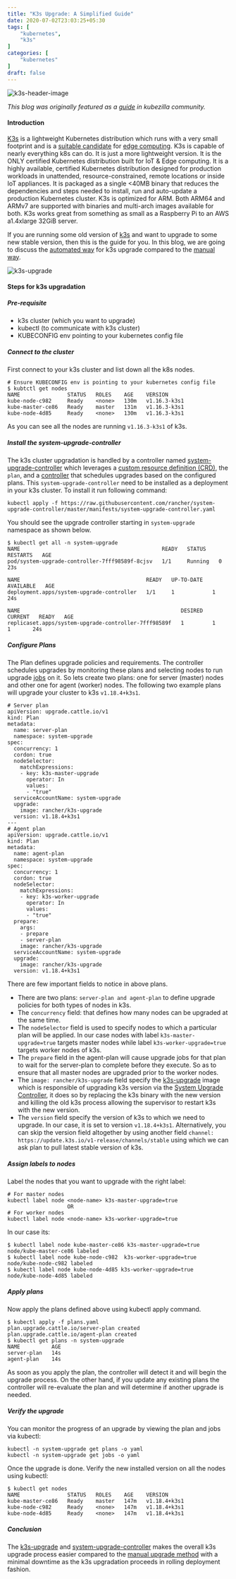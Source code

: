 ```yaml
---
title: "K3s Upgrade: A Simplified Guide"
date: 2020-07-02T23:03:25+05:30
tags: [
    "kubernetes",
    "k3s"
]
categories: [
    "kubernetes"
]
draft: false
---
```


![k3s-header-image](https://github.com/milindchawre/civo-k8s/raw/master/blog/k3s-upgrade/images/k3s-header-image.png)

_This blog was originally featured as a [guide](https://kubezilla.com/k3s-upgrade-a-simplified-guide/) in kubezilla community._

#### Introduction
[K3s](https://k3s.io/) is a lightweight Kubernetes distribution which runs with a very small footprint and is a [suitable candidate](https://rancher.com/blog/2019/why-k3s-is-the-future-of-k8s-at-the-edge/) for [edge computing](https://en.wikipedia.org/wiki/Edge_computing). K3s is capable of nearly everything k8s can do. It is just a more lightweight version. It is the ONLY certified Kubernetes distribution built for IoT & Edge computing. It is a highly available, certified Kubernetes distribution designed for production workloads in unattended, resource-constrained, remote locations or inside IoT appliances. It is packaged as a single <40MB binary that reduces the dependencies and steps needed to install, run and auto-update a production Kubernetes cluster. K3s is optimized for ARM. Both ARM64 and ARMv7 are supported with binaries and multi-arch images available for both. K3s works great from something as small as a Raspberry Pi to an AWS a1.4xlarge 32GiB server.

If you are running some old version of [k3s](https://k3s.io/) and want to upgrade to some new stable version, then this is the guide for you. In this blog, we are going to discuss the [automated way](https://rancher.com/docs/k3s/latest/en/upgrades/automated/) for k3s upgrade compared to the [manual way](https://rancher.com/docs/k3s/latest/en/upgrades/basic/).

![k3s-upgrade](https://github.com/milindchawre/civo-k8s/raw/master/blog/k3s-upgrade/images/k3s-upgrade.png)

#### Steps for k3s upgradation
##### **_Pre-requisite_**
- k3s cluster (which you want to upgrade)
- kubectl (to communicate with k3s cluster)
- KUBECONFIG env pointing to your kubernetes config file

##### **_Connect to the cluster_**
First connect to your k3s cluster and list down all the k8s nodes.
```
# Ensure KUBECONFIG env is pointing to your kubernetes config file
$ kubtctl get nodes
NAME               STATUS   ROLES    AGE    VERSION
kube-node-c982     Ready    <none>   130m   v1.16.3-k3s1
kube-master-ce86   Ready    master   131m   v1.16.3-k3s1
kube-node-4d85     Ready    <none>   130m   v1.16.3-k3s1
```
As you can see all the nodes are running `v1.16.3-k3s1` of k3s.

##### **_Install the system-upgrade-controller_**
The k3s cluster upgradation is handled by a controller named [system-upgrade-controller](https://github.com/rancher/system-upgrade-controller) which leverages a [custom resource definition (CRD)](https://kubernetes.io/docs/concepts/extend-kubernetes/api-extension/custom-resources/#custom-resources), the `plan`, and a [controller](https://kubernetes.io/docs/concepts/architecture/controller/) that schedules upgrades based on the configured plans. This `system-upgrade-controller` need to be installed as a deployment in your k3s cluster. To install it run following command:
```
kubectl apply -f https://raw.githubusercontent.com/rancher/system-upgrade-controller/master/manifests/system-upgrade-controller.yaml
```
You should see the upgrade controller starting in `system-upgrade` namespace as shown below.
```
$ kubectl get all -n system-upgrade
NAME                                             READY   STATUS    RESTARTS   AGE
pod/system-upgrade-controller-7fff98589f-8cjsv   1/1     Running   0          23s

NAME                                        READY   UP-TO-DATE   AVAILABLE   AGE
deployment.apps/system-upgrade-controller   1/1     1            1           24s

NAME                                                   DESIRED   CURRENT   READY   AGE
replicaset.apps/system-upgrade-controller-7fff98589f   1         1         1       24s
```

##### **_Configure Plans_**
The Plan defines upgrade policies and requirements. The controller schedules upgrades by monitoring these plans and selecting nodes to run upgrade [jobs](https://kubernetes.io/docs/concepts/workloads/controllers/jobs-run-to-completion/) on it. So lets create two plans: one for server (master) nodes and other one for agent (worker) nodes. The following two example plans will upgrade your cluster to k3s `v1.18.4+k3s1`.
```
# Server plan
apiVersion: upgrade.cattle.io/v1
kind: Plan
metadata:
  name: server-plan
  namespace: system-upgrade
spec:
  concurrency: 1
  cordon: true
  nodeSelector:
    matchExpressions:
    - key: k3s-master-upgrade
      operator: In
      values:
      - "true"
  serviceAccountName: system-upgrade
  upgrade:
    image: rancher/k3s-upgrade
  version: v1.18.4+k3s1
---
# Agent plan
apiVersion: upgrade.cattle.io/v1
kind: Plan
metadata:
  name: agent-plan
  namespace: system-upgrade
spec:
  concurrency: 1
  cordon: true
  nodeSelector:
    matchExpressions:
    - key: k3s-worker-upgrade
      operator: In
      values:
      - "true"
  prepare:
    args:
    - prepare
    - server-plan
    image: rancher/k3s-upgrade
  serviceAccountName: system-upgrade
  upgrade:
    image: rancher/k3s-upgrade
  version: v1.18.4+k3s1
```
There are few important fields to notice in above plans.
- There are two plans: `server-plan and agent-plan` to define upgrade policies for both types of nodes in k3s.
- The `concurrency` field: that defines how many nodes can be upgraded at the same time.
- The `nodeSelector` field is used to specify nodes to which a particular plan will be applied. In our case nodes with label `k3s-master-upgrade=true` targets master nodes while label `k3s-worker-upgrade=true` targets worker nodes of k3s.
- The `prepare` field in the agent-plan will cause upgrade jobs for that plan to wait for the server-plan to complete before they execute. So as to ensure that all master nodes are upgraded prior to the worker nodes.
- The `image: rancher/k3s-upgrade` field specify the [k3s-upgrade](https://github.com/rancher/k3s-upgrade) image which is responsible of upgrading k3s version via the [System Upgrade Controller](https://github.com/rancher/system-upgrade-controller), it does so by replacing the k3s binary with the new version and killing the old k3s process allowing the supervisor to restart k3s with the new version.
- The `version` field specify the version of k3s to which we need to upgrade. In our case, it is set to version `v1.18.4+k3s1`. Alternatively, you can skip the version field altogether by using another field `channel: https://update.k3s.io/v1-release/channels/stable` using which we can ask plan to pull latest stable version of k3s.

##### **_Assign labels to nodes_**
Label the nodes that you want to upgrade with the right label:
```
# For master nodes
kubectl label node <node-name> k3s-master-upgrade=true
                   OR
# For worker nodes
kubectl label node <node-name> k3s-worker-upgrade=true
```
In our case its:
```
$ kubectl label node kube-master-ce86 k3s-master-upgrade=true
node/kube-master-ce86 labeled
$ kubectl label node kube-node-c982  k3s-worker-upgrade=true
node/kube-node-c982 labeled
$ kubectl label node kube-node-4d85 k3s-worker-upgrade=true
node/kube-node-4d85 labeled
```

##### **_Apply plans_**
Now apply the plans defined above using kubectl apply command.
```
$ kubectl apply -f plans.yaml
plan.upgrade.cattle.io/server-plan created
plan.upgrade.cattle.io/agent-plan created
$ kubectl get plans -n system-upgrade
NAME          AGE
server-plan   14s
agent-plan    14s
```
As soon as you apply the plan, the controller will detect it and will begin the upgrade process. On the other hand, if you update any existing plans the controller will re-evaluate the plan and will determine if another upgrade is needed.

##### **_Verify the upgrade_**
You can monitor the progress of an upgrade by viewing the plan and jobs via kubectl:
```
kubectl -n system-upgrade get plans -o yaml
kubectl -n system-upgrade get jobs -o yaml
```
Once the upgrade is done. Verify the new installed version on all the nodes using kubectl:
```
$ kubectl get nodes
NAME               STATUS   ROLES    AGE    VERSION
kube-master-ce86   Ready    master   147m   v1.18.4+k3s1
kube-node-c982     Ready    <none>   147m   v1.18.4+k3s1
kube-node-4d85     Ready    <none>   147m   v1.18.4+k3s1
```

##### **_Conclusion_**
The [k3s-upgrade](https://github.com/rancher/k3s-upgrade) and [system-upgrade-controller](https://github.com/rancher/system-upgrade-controller) makes the overall k3s upgrade process easier compared to the [manual upgrade method](https://rancher.com/docs/k3s/latest/en/upgrades/basic/) with a minimal downtime as the k3s upgradation proceeds in rolling deployment fashion.
